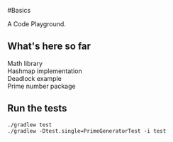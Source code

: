 #Basics

A Code Playground.

## What's here so far

Math library  
Hashmap implementation  
Deadlock example  
Prime number package  

## Run the tests
```
./gradlew test
./gradlew -Dtest.single=PrimeGeneratorTest -i test
```
